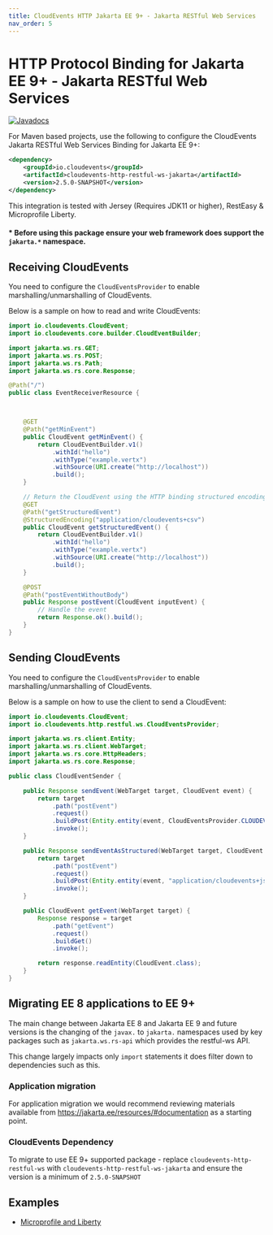 ```yaml
---
title: CloudEvents HTTP Jakarta EE 9+ - Jakarta RESTful Web Services
nav_order: 5
---
```


# HTTP Protocol Binding for Jakarta EE 9+ - Jakarta RESTful Web Services

[![Javadocs](https://www.javadoc.io/badge/io.cloudevents/cloudevents-http-restful-ws.svg?color=green)](https://www.javadoc.io/doc/io.cloudevents/cloudevents-http-restful-ws)

For Maven based projects, use the following to configure the CloudEvents Jakarta
RESTful Web Services Binding for Jakarta EE 9+:

```xml
<dependency>
    <groupId>io.cloudevents</groupId>
    <artifactId>cloudevents-http-restful-ws-jakarta</artifactId>
    <version>2.5.0-SNAPSHOT</version>
</dependency>
```

This integration is tested with Jersey (Requires JDK11 or higher), RestEasy & Microprofile Liberty.

#### * Before using this package ensure your web framework  does support the `jakarta.*` namespace.

## Receiving CloudEvents

You need to configure the `CloudEventsProvider` to enable
marshalling/unmarshalling of CloudEvents.

Below is a sample on how to read and write CloudEvents:

```java
import io.cloudevents.CloudEvent;
import io.cloudevents.core.builder.CloudEventBuilder;

import jakarta.ws.rs.GET;
import jakarta.ws.rs.POST;
import jakarta.ws.rs.Path;
import jakarta.ws.rs.core.Response;

@Path("/")
public class EventReceiverResource {



    @GET
    @Path("getMinEvent")
    public CloudEvent getMinEvent() {
        return CloudEventBuilder.v1()
            .withId("hello")
            .withType("example.vertx")
            .withSource(URI.create("http://localhost"))
            .build();
    }

    // Return the CloudEvent using the HTTP binding structured encoding
    @GET
    @Path("getStructuredEvent")
    @StructuredEncoding("application/cloudevents+csv")
    public CloudEvent getStructuredEvent() {
        return CloudEventBuilder.v1()
            .withId("hello")
            .withType("example.vertx")
            .withSource(URI.create("http://localhost"))
            .build();
    }

    @POST
    @Path("postEventWithoutBody")
    public Response postEvent(CloudEvent inputEvent) {
        // Handle the event
        return Response.ok().build();
    }
}
```

## Sending CloudEvents

You need to configure the `CloudEventsProvider` to enable
marshalling/unmarshalling of CloudEvents.

Below is a sample on how to use the client to send a CloudEvent:

```java
import io.cloudevents.CloudEvent;
import io.cloudevents.http.restful.ws.CloudEventsProvider;

import jakarta.ws.rs.client.Entity;
import jakarta.ws.rs.client.WebTarget;
import jakarta.ws.rs.core.HttpHeaders;
import jakarta.ws.rs.core.Response;

public class CloudEventSender {

    public Response sendEvent(WebTarget target, CloudEvent event) {
        return target
            .path("postEvent")
            .request()
            .buildPost(Entity.entity(event, CloudEventsProvider.CLOUDEVENT_TYPE))
            .invoke();
    }

    public Response sendEventAsStructured(WebTarget target, CloudEvent event) {
        return target
            .path("postEvent")
            .request()
            .buildPost(Entity.entity(event, "application/cloudevents+json"))
            .invoke();
    }

    public CloudEvent getEvent(WebTarget target) {
        Response response = target
            .path("getEvent")
            .request()
            .buildGet()
            .invoke();

        return response.readEntity(CloudEvent.class);
    }
}
```

## Migrating EE 8 applications to EE 9+
The main change between Jakarta EE 8 and Jakarta EE 9 and future versions is the changing of the `javax.` to `jakarta.` namespaces used by key packages such as `jakarta.ws.rs-api` which provides the restful-ws API.

This change largely impacts only `import` statements it does filter down to dependencies such as this.

### Application migration
For application migration we would recommend reviewing materials available from https://jakarta.ee/resources/#documentation as a starting point.

### CloudEvents Dependency
To migrate to use EE 9+ supported package - replace `cloudevents-http-restful-ws` with `cloudevents-http-restful-ws-jakarta` and ensure the version is a minimum of `2.5.0-SNAPSHOT`

## Examples

- [Microprofile and Liberty](https://github.com/cloudevents/sdk-java/tree/master/examples/restful-ws-micropofile-liberty)


